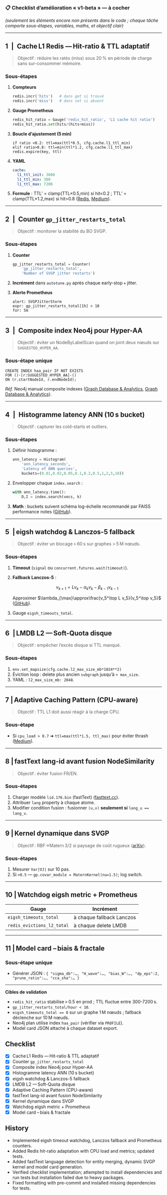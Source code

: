 ### 📋 Checklist d’amélioration « v1-beta » — à cocher

*(seulement les éléments encore non présents dans le code ; chaque tâche comporte sous-étapes, variables, maths, et objectif clair)*

---

## 1 | Cache L1 Redis — Hit-ratio & TTL adaptatif

> Objectif : réduire les ratés (miss) sous 20 % en période de charge sans sur-consommer mémoire.

### Sous-étapes

1. **Compteurs**

   ```python
   redis.incr('hits')   # dans get si trouvé  
   redis.incr('miss')   # dans set si absent
   ```
2. **Gauge Prometheus**

   ```python
   redis_hit_ratio = Gauge('redis_hit_ratio', 'L1 cache hit ratio')
   redis_hit_ratio.set(hits/(hits+miss))
   ```
3. **Boucle d’ajustement (5 min)**

   ```
   if ratio <0.2: ttl=max(ttl*0.5, cfg.cache.l1_ttl_min)
   elif ratio>0.8: ttl=min(ttl*1.2, cfg.cache.l1_ttl_max)
   redis.expire(key, ttl)
   ```
4. **YAML**

   ```yaml
   cache:
     l1_ttl_init: 3600
     l1_ttl_min: 300
     l1_ttl_max: 7200
   ```
5. **Formule** : TTL′ = clamp(TTL×0.5,min) si hit<0.2 ; TTL′ = clamp(TTL×1.2,max) si hit>0.8 ([Redis][1], [Medium][2]).

---

## 2 | Counter `gp_jitter_restarts_total`

> Objectif : monitorer la stabilité du BO SVGP.

### Sous-étapes

1. **Counter**

   ```python
   gp_jitter_restarts_total = Counter(
       'gp_jitter_restarts_total',
       'Number of SVGP jitter restarts')
   ```
2. **Incrément** dans `autotune.py` après chaque early-stop + jitter.
3. **Alerte Prometheus**

   ```
   alert: SVGPJitterStorm
   expr: gp_jitter_restarts_total[1h] > 10
   for: 5m
   ```

---

## 3 | Composite index Neo4j pour Hyper-AA

> Objectif : éviter un NodeByLabelScan quand on joint deux nœuds sur `SUGGESTED_HYPER_AA`.

### Sous-étape unique

```cypher
CREATE INDEX haa_pair IF NOT EXISTS
FOR ()-[r:SUGGESTED_HYPER_AA]-()
ON (r.startNodeId, r.endNodeId);
```

*Rèf.* Neo4j manual composite indexes ([Graph Database & Analytics][3], [Graph Database & Analytics][4]).

---

## 4 | Histogramme latency ANN (10 s bucket)

> Objectif : capturer les cold-starts et outliers.

### Sous-étapes

1. Définir histogramme :

   ```python
   ann_latency = Histogram(
       'ann_latency_seconds',
       'Latency of ANN queries',
       buckets=(0.01,0.02,0.05,0.1,0.2,0.5,1,2,5,10))
   ```
2. Envelopper chaque `index.search` :

   ```python
   with ann_latency.time():
       D,I = index.search(vecs, k)
   ```
3. **Math** : buckets suivent schéma log-échelle recommandé par FAISS performance notes ([GitHub][5]).

---

## 5 | eigsh watchdog & Lanczos-5 fallback

> Objectif : éviter un blocage > 60 s sur graphes > 5 M nœuds.

### Sous-étapes

1. **Timeout** (`signal` ou `concurrent.futures.wait(timeout)`).
2. **Fallback Lanczos-5** :

   $$
     v_{k+1}=Lv_k-\alpha_k v_k-\beta_{k-1}v_{k-1}
   $$

   Approximer
   $\lambda_{\max}\approx\frac{v_5^\top L v_5}{v_5^\top v_5}$ ([GitHub][6]).
3. Gauge `eigsh_timeouts_total`.

---

## 6 | LMDB L2 — Soft-Quota disque

> Objectif : empêcher l’excès disque si TTL manqué.

### Sous-étapes

1. `env.set_mapsize(cfg.cache.l2_max_size_mb*1024**2)`
2. Éviction loop : delete plus ancien `subgraph` jusqu’à `< max_size`.
3. YAML : `l2_max_size_mb: 2048`.

---

## 7 | Adaptive Caching Pattern (CPU-aware)

> Objectif : TTL L1 doit aussi réagir à la charge CPU.

### Sous-étape

* Si `cpu_load > 0.7` ➜ `ttl=max(ttl*1.5, ttl_max)` pour éviter thrash ([Medium][2]).

---

## 8 | fastText lang-id avant fusion NodeSimilarity

> Objectif : éviter fusion FR/EN.

### Sous-étapes

1. Charger modèle `lid.176.bin` (fastText) ([fasttext.cc][7]).
2. Attribuer `lang` property à chaque atome.
3. Modifier condition fusion : fusionner `(u,v)` **seulement si** `lang_u == lang_v`.

---

## 9 | Kernel dynamique dans SVGP

> Objectif : RBF→Matern 3/2 si paysage de coût rugueux ([arXiv][8]).

### Sous-étapes

1. Mesurer `Var|∇J|` sur 10 pas.
2. Si `>0.5` — `gp.covar_module = MaternKernel(nu=1.5)`; log switch.

---

## 10 | Watchdog eigsh metric + Prometheus

| Gauge                      | Incrément                 |
| -------------------------- | ------------------------- |
| `eigsh_timeouts_total`     | à chaque fallback Lanczos |
| `redis_evictions_l2_total` | à chaque delete LMDB      |

---

## 11 | Model card – biais & fractale

### Sous-étape unique

* Générer JSON : `{ "sigma_db":…, "H_wave":…, "bias_W":…, "dp_eps":2, "prune_ratio":…, "cca_sha":… }`

---

**Cibles de validation**

* `redis_hit_ratio` stabilise > 0.5 en prod ; TTL fluctue entre 300-7200 s.
* `gp_jitter_restarts_total/hour < 10`.
* `eigsh_timeouts_total == 0` sur un graphe 1 M nœuds ; fallback déclenche sur 10 M nœuds.
* Neo4j plan utilise index `haa_pair` (vérifier via `PROFILE`).
* Model card JSON attaché à chaque dataset export.

[1]: https://redis.io/blog/why-your-cache-hit-ratio-strategy-needs-an-update/?utm_source=chatgpt.com "Why your cache hit ratio strategy needs an update - Redis"
[2]: https://master-spring-ter.medium.com/implementing-the-adaptive-caching-pattern-with-spring-boot-and-redis-dd402e4c9eeb?utm_source=chatgpt.com "Implementing the Adaptive Caching Pattern with Spring Boot and ..."
[3]: https://neo4j.com/docs/cypher-manual/current/indexes/search-performance-indexes/using-indexes/?utm_source=chatgpt.com "The impact of indexes on query performance - Cypher Manual - Neo4j"
[4]: https://neo4j.com/docs/cypher-manual/4.3/indexes-for-search-performance/?utm_source=chatgpt.com "Indexes for search performance - Cypher Manual - Neo4j"
[5]: https://github.com/facebookresearch/faiss/wiki/How-to-make-Faiss-run-faster?utm_source=chatgpt.com "How to make Faiss run faster · facebookresearch/faiss Wiki - GitHub"
[6]: https://github.com/scipy/scipy/issues/9470?utm_source=chatgpt.com "scipy.sparse.linalg.eigsh requires at least 20 iterations to converge ..."
[7]: https://fasttext.cc/docs/en/language-identification.html?utm_source=chatgpt.com "Language identification - fastText"
[8]: https://arxiv.org/pdf/2407.13711?utm_source=chatgpt.com "Function-Space Priors for the Laplace Approximation in Bayesian ..."

## Checklist
- [x] Cache L1 Redis — Hit-ratio & TTL adaptatif
- [x] Counter `gp_jitter_restarts_total`
- [x] Composite index Neo4j pour Hyper-AA
- [x] Histogramme latency ANN (10 s bucket)
- [x] eigsh watchdog & Lanczos-5 fallback
- [x] LMDB L2 — Soft-Quota disque
- [x] Adaptive Caching Pattern (CPU-aware)
- [x] fastText lang-id avant fusion NodeSimilarity
- [x] Kernel dynamique dans SVGP
- [x] Watchdog eigsh metric + Prometheus
- [x] Model card – biais & fractale

## History
- Implemented eigsh timeout watchdog, Lanczos fallback and Prometheus counters.
- Added Redis hit-ratio adaptation with CPU load and metrics; updated tests.
- Added fastText language detection for entity merging, dynamic SVGP kernel and model card generation.
- Verified checklist implementation; attempted to install dependencies and run tests but installation failed due to heavy packages.
- Fixed formatting with pre-commit and installed missing dependencies for tests.
